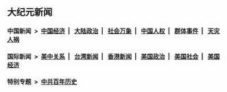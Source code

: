 ## 大纪元新闻

#### 中国新闻 &nbsp;>&nbsp; [中国经济](indexes/ncid283/README.md?06130845) &nbsp;| &nbsp; [大陆政治](indexes/ncid277/README.md?06130845) &nbsp;| &nbsp; [社会万象](indexes/ncid282/README.md?06130845) &nbsp;| &nbsp; [中国人权](indexes/ncid278/README.md?06130845) &nbsp;| &nbsp; [群体事件](indexes/ncid279/README.md?06130845) &nbsp;| &nbsp; [天灾人祸](indexes/ncid280/README.md?06130845)

#### 国际新闻 &nbsp;>&nbsp; [美中关系](indexes/nf1412576/README.md?06130845) &nbsp;| &nbsp; [台湾新闻](indexes/ncid1349361/README.md?06130845) &nbsp;| &nbsp; [香港新闻](indexes/ncid1349362/README.md?06130845) &nbsp;| &nbsp; [美国政治](indexes/ncid1078159/README.md?06130845) &nbsp;| &nbsp; [美国社会](indexes/ncid1078160/README.md?06130845) &nbsp;| &nbsp; [美国经济](indexes/ncid1078158/README.md?06130845)

#### 特别专题 &nbsp;>&nbsp; [中共百年历史](https://github.com/epoch-news/epoch-special/blob/master/README.md?06130845)  
